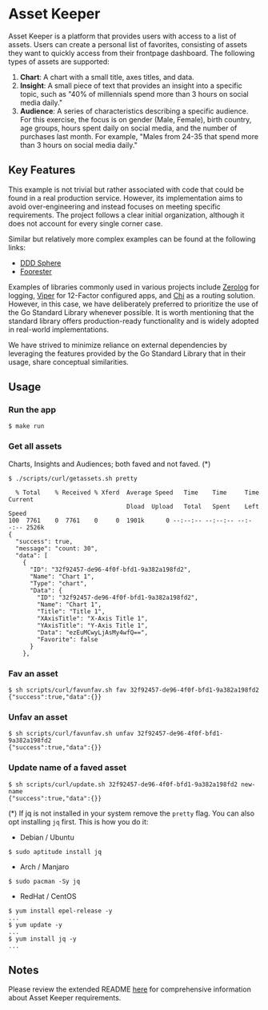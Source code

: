 # Asset Keeper

Asset Keeper is a platform that provides users with access to a list of assets. Users can create a personal list of favorites, consisting of assets they want to quickly access from their frontpage dashboard. The following types of assets are supported:

1. **Chart**: A chart with a small title, axes titles, and data.
2. **Insight**: A small piece of text that provides an insight into a specific topic, such as "40% of millennials spend more than 3 hours on social media daily."
3. **Audience**: A series of characteristics describing a specific audience. For this exercise, the focus is on gender (Male, Female), birth country, age groups, hours spent daily on social media, and the number of purchases last month. For example, "Males from 24-35 that spend more than 3 hours on social media daily."

## Key Features

This example is not trivial but rather associated with code that could be found in a real production service. However, its implementation aims to avoid over-engineering and instead focuses on meeting specific requirements. The project follows a clear initial organization, although it does not account for every single corner case.

Similar but relatively more complex examples can be found at the following links:

* [DDD Sphere](https://github.com/orgs/dddsphere/repositories) 
* [Foorester](https://github.com/orgs/foorester/repositories)

Examples of libraries commonly used in various projects include [Zerolog](https://github.com/rs/zerolog) for logging, [Viper](https://github.com/spf13/viper) for 12-Factor configured apps, and [Chi](https://github.com/go-chi/chi) as a routing solution. However, in this case, we have deliberately preferred to prioritize the use of the Go Standard Library whenever possible. It is worth mentioning that the standard library offers production-ready functionality and is widely adopted in real-world implementations.

We have strived to minimize reliance on external dependencies by leveraging the features provided by the Go Standard Library that in their usage, share conceptual similarities.

## Usage
### Run the app
```
$ make run
```

### Get all assets
Charts, Insights and Audiences; both faved and not faved. (*)
```
$ ./scripts/curl/getassets.sh pretty

  % Total    % Received % Xferd  Average Speed   Time    Time     Time  Current
                                 Dload  Upload   Total   Spent    Left  Speed
100  7761    0  7761    0     0  1901k      0 --:--:-- --:--:-- --:--:-- 2526k
{
  "success": true,
  "message": "count: 30",
  "data": [
    {
      "ID": "32f92457-de96-4f0f-bfd1-9a382a198fd2",
      "Name": "Chart 1",
      "Type": "chart",
      "Data": {
        "ID": "32f92457-de96-4f0f-bfd1-9a382a198fd2",
        "Name": "Chart 1",
        "Title": "Title 1",
        "XAxisTitle": "X-Axis Title 1",
        "YAxisTitle": "Y-Axis Title 1",
        "Data": "ezEuMCwyLjAsMy4wfQ==",
        "Favorite": false
      }
    },

```

### Fav an asset
```
$ sh scripts/curl/favunfav.sh fav 32f92457-de96-4f0f-bfd1-9a382a198fd2
{"success":true,"data":{}}
```

### Unfav an asset
```
$ sh scripts/curl/favunfav.sh unfav 32f92457-de96-4f0f-bfd1-9a382a198fd2
{"success":true,"data":{}}
```

### Update name of a faved asset
```
$ sh scripts/curl/update.sh 32f92457-de96-4f0f-bfd1-9a382a198fd2 new-name
{"success":true,"data":{}}
```

(*) If jq is not installed in your system remove the `pretty` flag.
You can also opt installing `jq` first.
This is how you do it:

* Debian / Ubuntu
```
$ sudo aptitude install jq
```

* Arch / Manjaro
```
$ sudo pacman -Sy jq
```

* RedHat / CentOS
```
$ yum install epel-release -y
...
$ yum update -y 
...
$ yum install jq -y
...
```

## Notes

Please review the extended README [here](docs/readme.md) for comprehensive information about Asset Keeper requirements.  
